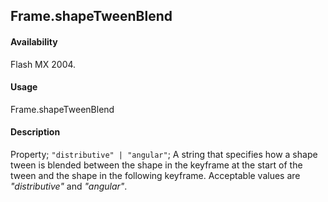 ## Frame.shapeTweenBlend

#### Availability

Flash MX 2004.

#### Usage

Frame.shapeTweenBlend

#### Description

Property; `"distributive" | "angular"`; A string that specifies how a shape tween is blended between the shape in the keyframe at the start of the tween and the shape in the following keyframe. Acceptable values are *"distributive"* and *"angular"*.
